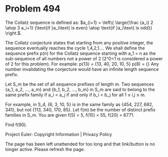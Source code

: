 #   Problem 494

   The Collatz sequence is defined as: $a_{i+1} = \left\{ \large{\frac {a_i}
   2 \atop 3 a_i+1} {\text{if }a_i\text{ is even} \atop \text{if }a_i\text{
   is odd}} \right.$.

   The Collatz conjecture states that starting from any positive integer, the
   sequence eventually reaches the cycle 1,4,2,1....
   We shall define the sequence prefix p(n) for the Collatz sequence starting
   with a_1 = n as the sub-sequence of all numbers not a power of 2 (2^0=1 is
   considered a power of 2 for this problem). For example:
   p(13) = {13, 40, 20, 10, 5}
   p(8) = {}
   Any number invalidating the conjecture would have an infinite length
   sequence prefix.

   Let S_m be the set of all sequence prefixes of length m. Two sequences
   {a_1, a_2, ..., a_m} and {b_1, b_2, ..., b_m} in S_m are said to belong to
   the same prefix family if a_i < a_j if and only if b_i < b_j for all 1 ≤
   i,j ≤ m.

   For example, in S_4, {6, 3, 10, 5} is in the same family as {454, 227,
   682, 341}, but not {113, 340, 170, 85}.
   Let f(m) be the number of distinct prefix families in S_m.
   You are given f(5) = 5, f(10) = 55, f(20) = 6771.

   Find f(90).

   Project Euler: Copyright Information | Privacy Policy

   The page has been left unattended for too long and that link/button is no
   longer active. Please refresh the page.
